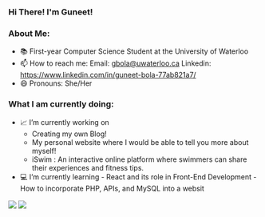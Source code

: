 ### Hi There! I'm Guneet!

<!--
**GuneetBola/GuneetBola** is a ✨ _special_ ✨ repository because its `README.md` (this file) appears on your GitHub profile.
-->

### About Me:
- 📚 First-year Computer Science Student at the University of Waterloo
- 📫 How to reach me: 
      Email: gbola@uwaterloo.ca
      Linkedin: https://www.linkedin.com/in/guneet-bola-77ab821a7/
- 😄 Pronouns: She/Her


### What I am currently doing:
- 📈 I’m currently working on 
     - Creating my own Blog!
     - My personal website where I would be able to tell you more about myself!
     - iSwim : An interactive online platform where swimmers can share their experiences and fitness tips.
- 💻 I’m currently learning 
      - React and its role in Front-End Development
      - How to incorporate PHP, APIs, and MySQL into a websit

<img align="center" src="https://github-readme-stats.vercel.app/api//?username=GuneetBola&theme=<THEME_NAME>" />
<img align="center" src="https://github-readme-stats.vercel.app/api/top-langs/?username=GuneetBola&theme=<THEME_NAME>" />




